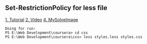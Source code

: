 ## Set-RestrictionPolicy for less file

[1. Tutorial](https://tecadmin.net/powershell-running-scripts-is-disabled-system/)
[2. Video](https://www.youtube.com/watch?v=Q2uLUuq0Ft4)
[4. MySolveImage](img/lessFileErrorSolve.png)

```
Doing for run:
PS E:\Web Development\coursera> cd css
PS E:\Web Development\coursera\css> less styles.less styles.css

```
